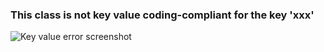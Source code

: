 ### This class is not key value coding-compliant for the key 'xxx'

![Key value error screenshot](http://i.imgur.com/wfWpNOX.png)